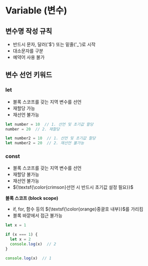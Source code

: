 # Variable (변수)
## 변수명 작성 규칙
- 반드시 문자, 달러('$') 또는 밑줄('_')로 시작
- 대소문자를 구분
- 예약어 사용 불가

## 변수 선언 키워드
### let
- 블록 스코프를 갖는 지역 변수를 선언
- 재할당 가능
- 재선언 불가능
```javascript
let number = 10  // 1. 선언 및 초기값 할당
number = 20  // 2. 재할당

let number2 = 10  // 1. 선언 및 초기값 할당
let number2 = 20  // 2. 재선언 불가능
```

### const
- 블록 스코프를 갖는 지역 변수를 선언
- 재할당 불가능
- 재선언 불가능
- ${\textsf{\color{crimson}선언 시 반드시 초기값 설정 필요}}$

**블록 스코프 (block scope)**
- if, for, 함수 등의 ${\textsf{\color{orange}중괄호 내부}}$를 가리킴
- 블록 바깥에서 접근 불가능
```javascript
let x = 1

if (x === 1) {
  let x = 2
  console.log(x)  // 2
}

console.log(x)  // 1
```
